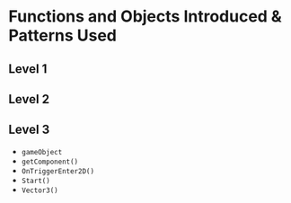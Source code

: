 # Functions and Objects Introduced & Patterns Used

## Level 1

## Level 2

## Level 3

* ```gameObject```
* ```getComponent()```
* ```OnTriggerEnter2D()```
* ```Start()```
* ```Vector3()```
